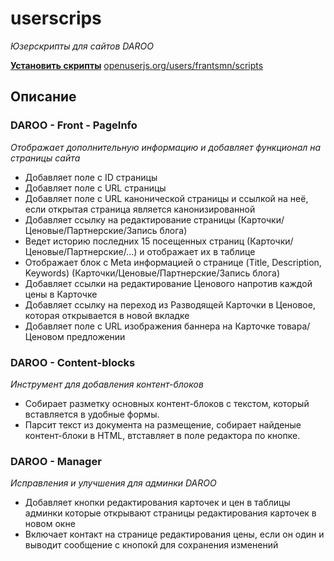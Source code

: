 # userscrips
_Юзерскрипты для сайтов DAROO_

[**Установить скрипты**](https://openuserjs.org/users/frantsmn/scripts) [openuserjs.org/users/frantsmn/scripts](https://openuserjs.org/users/frantsmn/scripts)


## Описание

### DAROO - Front - PageInfo
_Отображает дополнительную информацию и добавляет функционал на страницы сайта_

- Добавляет поле с ID страницы
- Добавляет поле с URL страницы
- Добавляет поле с URL канонической страницы и ссылкой на неё, если открытая страница является канонизированной
- Добавляет ссылку на редактирование страницы (Карточки/Ценовые/Партнерские/Запись блога)
- Ведет историю последних 15 посещенных страниц (Карточки/Ценовые/Партнерские/...) и отображает их в таблице
- Отображает блок с Meta информацией о странице (Title, Description, Keywords) (Карточки/Ценовые/Партнерские/Запись блога)
- Добавляет ссылки на редактирование Ценового напротив каждой цены в Карточке
- Добавляет ссылку на переход из Разводящей Карточки в Ценовое, которая открывается в новой вкладке
- Добавляет поле с URL изображения баннера на Карточке товара/Ценовом предложении

### DAROO - Content-blocks
_Инструмент для добавления контент-блоков_

- Собирает разметку основных контент-блоков с текстом, который вставляется в удобные формы.
- Парсит текст из документа на размещение, собирает найденые контент-блоки в HTML, втставляет в поле редактора по кнопке.

### DAROO - Manager
_Исправления и улучшения для админки DAROO_

- Добавляет кнопки редактирования карточек и цен в таблицы админки которые открывают страницы редактирования карточек в новом окне
- Включает контакт на странице редактирования цены, если он один и выводит сообщение с кнопокй для сохранения изменений

